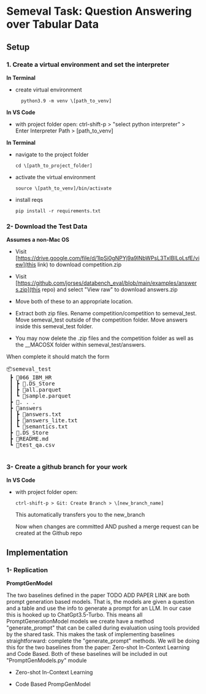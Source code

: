 # Semeval Task: Question Answering over Tabular Data

## Setup

### 1. Create a virtual environment and set the interpreter

**In Terminal**
- create virtual environment

        python3.9 -m venv \[path_to_venv]

**In VS Code**
- with project folder open:
    ctrl-shift-p > "select python interpreter" > Enter Interpreter Path > \[path_to_venv]
    
**In Terminal**
- navigate to the project folder
    
      cd \[path_to_project_folder]

- activate the virtual environment
    
      source \[path_to_venv]/bin/activate

- install reqs

      pip install -r requirements.txt

### 2- Download the Test Data

**Assumes a non-Mac OS**

- Visit [https://drive.google.com/file/d/1IpSi0gNPYj9a9lNbWPsL3TxIBILoLsfE/view](this link) to download competition.zip

- Visit [https://github.com/jorses/databench_eval/blob/main/examples/answers.zip](this repo) and select "View raw" to download answers.zip

- Move both of these to an appropriate location.

- Extract both zip files. Rename competition/competition to semeval_test. Move semeval_test outside of the competition folder. Move answers inside this semeval_test folder. 

- You may now delete the .zip files and the competition folder as well as the __MACOSX folder within semeval_test/answers.

When complete it should match the form

<pre>
📦semeval_test
 ┣ 📂066_IBM_HR
 ┃ ┣ 📜.DS_Store
 ┃ ┣ 📜all.parquet
 ┃ ┗ 📜sample.parquet
 ┣ 📂. . .
 ┣ 📂answers
 ┃ ┣ 📜answers.txt
 ┃ ┣ 📜answers_lite.txt
 ┃ ┗ 📜semantics.txt
 ┣ 📜.DS_Store
 ┣ 📜README.md
 ┗ 📜test_qa.csv
 </pre>

### 3- Create a github branch for your work

**In VS Code**
-   with project folder open:
        
        ctrl-shift-p > Git: Create Branch > \[new_branch_name]

    This automatically transfers you to the new_branch

    Now when changes are committed AND pushed a merge request can be created at the Github repo

## Implementation

### 1- Replication

**PromptGenModel**

The two baselines defined in the paper TODO ADD PAPER LINK are both
prompt generation based models. That is, the models are given a question and a table and use the info to generate a prompt for an LLM. In our case this is hooked up to ChatGpt3.5-Turbo.
This means all PromptGenerationModel models we create have a method "generate_prompt" that can be called during evaluation using tools provided by the shared task. This makes the task of implementing baselines straightforward: complete the "generate_prompt" methods.
We will be doing this for the two baselines from the paper: Zero-shot In-Context Learning and Code Based. 
Both of these baselines will be included in out "PromptGenModels.py" module

- Zero-shot In-Context Learning

- Code Based PrompGenModel
